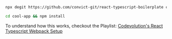 ```bash
npx degit https://github.com/convict-git/react-typescript-boilerplate cool-app

cd cool-app && npm install
```

To understand how this works, checkout the Playlist: [Codevolution's React Typescript Webpack Setup](https://www.youtube.com/watch?v=Elpu7CIuqjY)
